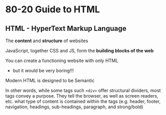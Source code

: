 # 80-20 Guide to HTML

## HTML - HyperText Markup Language

The **content** and **structure** of websites

JavaScript, together CSS and JS, form the **building blocks of the web**

You can create a functioning website with only HTML

- but it would be very boring!!!

Modern HTML is designed to be Semantic

In other words, while some tags such `<div>` offer structural dividers, most tags convey a purpose. They tell the browser, as well as screen readers, etc. what type of content is contained within the tags (e.g. header, footer, navigation, headings, sub-headings, paragraph, and strong/bold)


